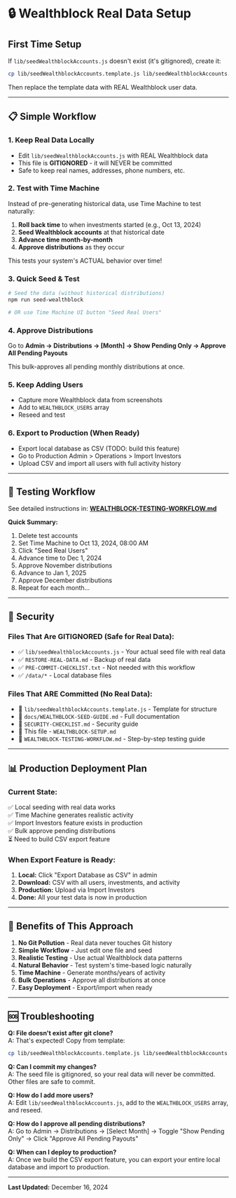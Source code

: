 # 🔒 Wealthblock Real Data Setup

## First Time Setup

If `lib/seedWealthblockAccounts.js` doesn't exist (it's gitignored), create it:

```bash
cp lib/seedWealthblockAccounts.template.js lib/seedWealthblockAccounts.js
```

Then replace the template data with REAL Wealthblock user data.

---

## 📋 **Simple Workflow**

### **1. Keep Real Data Locally**
- Edit `lib/seedWealthblockAccounts.js` with REAL Wealthblock data
- This file is **GITIGNORED** - it will NEVER be committed
- Safe to keep real names, addresses, phone numbers, etc.

### **2. Test with Time Machine**
Instead of pre-generating historical data, use Time Machine to test naturally:

1. **Roll back time** to when investments started (e.g., Oct 13, 2024)
2. **Seed Wealthblock accounts** at that historical date
3. **Advance time month-by-month** 
4. **Approve distributions** as they occur

This tests your system's ACTUAL behavior over time!

### **3. Quick Seed & Test**
```bash
# Seed the data (without historical distributions)
npm run seed-wealthblock

# OR use Time Machine UI button "Seed Real Users"
```

### **4. Approve Distributions**
Go to **Admin → Distributions → [Month] → Show Pending Only → Approve All Pending Payouts**

This bulk-approves all pending monthly distributions at once.

### **5. Keep Adding Users**
- Capture more Wealthblock data from screenshots
- Add to `WEALTHBLOCK_USERS` array
- Reseed and test

### **6. Export to Production (When Ready)**
- Export local database as CSV (TODO: build this feature)
- Go to Production Admin > Operations > Import Investors
- Upload CSV and import all users with full activity history

---

## 🧪 **Testing Workflow**

See detailed instructions in: **[WEALTHBLOCK-TESTING-WORKFLOW.md](./WEALTHBLOCK-TESTING-WORKFLOW.md)**

**Quick Summary:**
1. Delete test accounts
2. Set Time Machine to Oct 13, 2024, 08:00 AM
3. Click "Seed Real Users"
4. Advance time to Dec 1, 2024
5. Approve November distributions
6. Advance to Jan 1, 2025
7. Approve December distributions
8. Repeat for each month...

---

## 🔐 **Security**

### **Files That Are GITIGNORED (Safe for Real Data):**
- ✅ `lib/seedWealthblockAccounts.js` - Your actual seed file with real data
- ✅ `RESTORE-REAL-DATA.md` - Backup of real data
- ✅ `PRE-COMMIT-CHECKLIST.txt` - Not needed with this workflow
- ✅ `/data/*` - Local database files

### **Files That ARE Committed (No Real Data):**
- 📝 `lib/seedWealthblockAccounts.template.js` - Template for structure
- 📝 `docs/WEALTHBLOCK-SEED-GUIDE.md` - Full documentation
- 📝 `SECURITY-CHECKLIST.md` - Security guide
- 📝 This file - `WEALTHBLOCK-SETUP.md`
- 📝 `WEALTHBLOCK-TESTING-WORKFLOW.md` - Step-by-step testing guide

---

## 📊 **Production Deployment Plan**

### **Current State:**
✅ Local seeding with real data works  
✅ Time Machine generates realistic activity  
✅ Import Investors feature exists in production  
✅ Bulk approve pending distributions  
⏳ Need to build CSV export feature  

### **When Export Feature is Ready:**

1. **Local:** Click "Export Database as CSV" in admin
2. **Download:** CSV with all users, investments, and activity
3. **Production:** Upload via Import Investors
4. **Done:** All your test data is now in production

---

## 🎯 **Benefits of This Approach**

1. **No Git Pollution** - Real data never touches Git history
2. **Simple Workflow** - Just edit one file and seed
3. **Realistic Testing** - Use actual Wealthblock data patterns
4. **Natural Behavior** - Test system's time-based logic naturally
5. **Time Machine** - Generate months/years of activity
6. **Bulk Operations** - Approve all distributions at once
7. **Easy Deployment** - Export/import when ready

---

## 🆘 **Troubleshooting**

**Q: File doesn't exist after git clone?**  
A: That's expected! Copy from template:
```bash
cp lib/seedWealthblockAccounts.template.js lib/seedWealthblockAccounts.js
```

**Q: Can I commit my changes?**  
A: The seed file is gitignored, so your real data will never be committed. Other files are safe to commit.

**Q: How do I add more users?**  
A: Edit `lib/seedWealthblockAccounts.js`, add to the `WEALTHBLOCK_USERS` array, and reseed.

**Q: How do I approve all pending distributions?**  
A: Go to Admin → Distributions → [Select Month] → Toggle "Show Pending Only" → Click "Approve All Pending Payouts"

**Q: When can I deploy to production?**  
A: Once we build the CSV export feature, you can export your entire local database and import to production.

---

**Last Updated:** December 16, 2024
